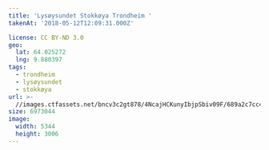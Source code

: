 ```yaml
---
title: 'Lysøysundet Stokkøya Trondheim '
takenAt: '2018-05-12T12:09:31.000Z'

license: CC BY-ND 3.0
geo:
  lat: 64.025272
  lng: 9.880397
tags:
  - trondheim
  - lysøysundet
  - stokkøya
url: >-
  //images.ctfassets.net/bncv3c2gt878/4NcajHCKunyIbjpSbiv09F/689a2c7cc4649858e82895f05247f63d/lysysundet-stokkya-trondheim_42081868761_o
size: 6973044
image:
  width: 5344
  height: 3006
---
```

